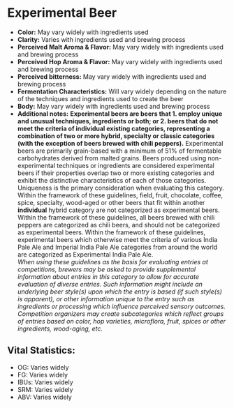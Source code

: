 # Experimental Beer

- **Color:** May vary widely with ingredients used
- **Clarity:** Varies with ingredients used and brewing process
- **Perceived Malt Aroma & Flavor:** May vary widely with ingredients used and brewing process
- **Perceived Hop Aroma & Flavor:** May vary widely with ingredients used and brewing process
- **Perceived bitterness:** May vary widely with ingredients used and brewing process
- **Fermentation Characteristics:** Will vary widely depending on the nature of the techniques and ingredients used to create the beer
- **Body:** May vary widely with ingredients used and brewing process
- **Additional notes:** **Experimental beers are beers that 1. employ unique and unusual techniques, ingredients or both; or 2. beers that do not meet the criteria of individual existing categories, representing a combination of two or more hybrid, specialty or classic categories (with the exception of beers brewed with chili peppers).** Experimental beers are primarily grain-based with a minimum of 51% of fermentable carbohydrates derived from malted grains. Beers produced using non- experimental techniques or ingredients are considered experimental beers if their properties overlap two or more existing categories and exhibit the distinctive characteristics of each of those categories. Uniqueness is the primary consideration when evaluating this category. Within the framework of these guidelines, field, fruit, chocolate, coffee, spice, specialty, wood-aged or other beers that fit within another **individual** hybrid category are not categorized as experimental beers. Within the framework of these guidelines, all beers brewed with chili peppers are categorized as chili beers, and should not be categorized as experimental beers. Within the framework of these guidelines, experimental beers which otherwise meet the criteria of various India Pale Ale and Imperial India Pale Ale categories from around the world are categorized as Experimental India Pale Ale. <br/> 
_When using these guidelines as the basis for evaluating entries at competitions, brewers may be asked to provide supplemental information about entries in this category to allow for accurate evaluation of diverse entries. Such information might include an underlying beer style(s) upon which the entry is based (if such style(s) is apparent), or other information unique to the entry such as ingredients or processing which influence perceived sensory outcomes. Competition organizers may create subcategories which reflect groups of entries based on color, hop varieties, microflora, fruit, spices or other ingredients, wood-aging, etc._

## Vital Statistics:

- OG: Varies widely
- FG: Varies widely
- IBUs: Varies widely
- SRM: Varies widely
- ABV: Varies widely
